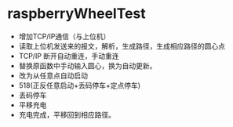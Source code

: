 # raspberryWheelTest
+ 增加TCP/IP通信（与上位机）
+ 读取上位机发送来的报文，解析，生成路径，生成相应路径的圆心点
+ TCP/IP 断开自动重连，手动重连
+ 替换原函数中手动输入圆心，换为自动更新。
+ 改为从任意点自动启动
+ 518(正反任意启动+丢码停车+定点停车)
+ 丢码停车
+ 平移充电
+ 充电完成，平移回到相应路径。
